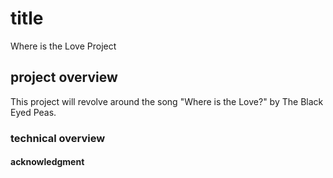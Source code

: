 # title
Where is the Love Project
## project overview
This project will revolve around the song "Where is the Love?" by The Black Eyed Peas. 
### technical overview

#### acknowledgment
